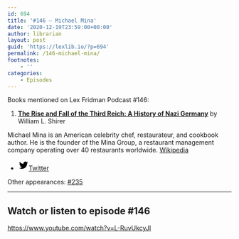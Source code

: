 ```yaml
---
id: 694
title: '#146 – Michael Mina'
date: '2020-12-19T23:59:00+00:00'
author: librarian
layout: post
guid: 'https://lexlib.io/?p=694'
permalink: /146-michael-mina/
footnotes:
    - ''
categories:
    - Episodes
---
```


Books mentioned on Lex Fridman Podcast #146:

1. **[The Rise and Fall of the Third Reich: A History of Nazi Germany](https://amzn.to/3BbAgcg)** by William L. Shirer

Michael Mina is an American celebrity chef, restaurateur, and cookbook author. He is the founder of the Mina Group, a restaurant management company operating over 40 restaurants worldwide. [Wikipedia](https://en.wikipedia.org/wiki/Michael_Mina)

- [<svg aria-hidden="true" focusable="false" height="24" version="1.1" viewbox="0 0 24 24" width="24" xmlns="http://www.w3.org/2000/svg"><path d="M22.23,5.924c-0.736,0.326-1.527,0.547-2.357,0.646c0.847-0.508,1.498-1.312,1.804-2.27 c-0.793,0.47-1.671,0.812-2.606,0.996C18.324,4.498,17.257,4,16.077,4c-2.266,0-4.103,1.837-4.103,4.103 c0,0.322,0.036,0.635,0.106,0.935C8.67,8.867,5.647,7.234,3.623,4.751C3.27,5.357,3.067,6.062,3.067,6.814 c0,1.424,0.724,2.679,1.825,3.415c-0.673-0.021-1.305-0.206-1.859-0.513c0,0.017,0,0.034,0,0.052c0,1.988,1.414,3.647,3.292,4.023 c-0.344,0.094-0.707,0.144-1.081,0.144c-0.264,0-0.521-0.026-0.772-0.074c0.522,1.63,2.038,2.816,3.833,2.85 c-1.404,1.1-3.174,1.756-5.096,1.756c-0.331,0-0.658-0.019-0.979-0.057c1.816,1.164,3.973,1.843,6.29,1.843 c7.547,0,11.675-6.252,11.675-11.675c0-0.178-0.004-0.355-0.012-0.531C20.985,7.47,21.68,6.747,22.23,5.924z"></path></svg><span class="wp-block-social-link-label screen-reader-text">Twitter</span>](https://twitter.com/michaelmina_lab)

Other appearances: [\#235](/235-michael-mina/)

- - - - - -

## Watch or listen to episode #146

<https://www.youtube.com/watch?v=L-RuvUkcyJI>